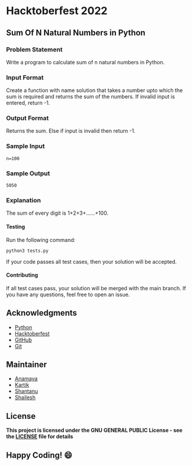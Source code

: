 # Hacktoberfest 2022
## Sum Of N Natural Numbers in Python

### Problem Statement
Write a program to calculate sum of n natural numbers in Python.

### Input Format
Create a function with name solution that takes a number upto which the sum is required and returns the sum of the numbers. If invalid input is entered, return -1.

### Output Format
Returns the sum. Else if input is invalid then return -1.

### Sample Input
```
n=100
```

### Sample Output
```
5050
```

### Explanation
The sum of every digit is 1+2+3+......+100.


#### Testing
Run the following command:
```
python3 tests.py
```
If your code passes all test cases, then your solution will be accepted.

#### Contributing
If all test cases pass, your solution will be merged with the main branch. If you have any questions, feel free to open an issue.

## Acknowledgments
- [Python](https://www.python.org/)
- [Hacktoberfest](https://hacktoberfest.digitalocean.com/)
- [GitHub](https://github.com)
- [Git](https://git-scm.com/)

## Maintainer
- [Anamaya](https://www.linkedin.com/in/anamaya1729/)
- [Kartik](https://github.com/kartik007007)
- [Shantanu](https://github.com/neutralWire)
- [Shailesh](https://github.com/ShaileshKumar007)

## License
**This project is licensed under the GNU GENERAL PUBLIC License - see the [LICENSE](../../LICENSE) file for details**

## Happy Coding! :smile:
